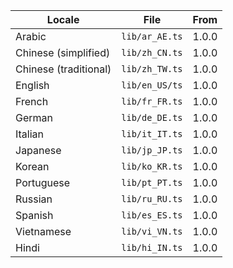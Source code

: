 | Locale                | File           | From  |
| --------------------- | -------------- | ----- |
| Arabic                | `lib/ar_AE.ts` | 1.0.0 |
| Chinese (simplified)  | `lib/zh_CN.ts` | 1.0.0 |
| Chinese (traditional) | `lib/zh_TW.ts` | 1.0.0 |
| English               | `lib/en_US/ts` | 1.0.0 |
| French                | `lib/fr_FR.ts` | 1.0.0 |
| German                | `lib/de_DE.ts` | 1.0.0 |
| Italian               | `lib/it_IT.ts` | 1.0.0 |
| Japanese              | `lib/jp_JP.ts` | 1.0.0 |
| Korean                | `lib/ko_KR.ts` | 1.0.0 |
| Portuguese            | `lib/pt_PT.ts` | 1.0.0 |
| Russian               | `lib/ru_RU.ts` | 1.0.0 |
| Spanish               | `lib/es_ES.ts` | 1.0.0 |
| Vietnamese            | `lib/vi_VN.ts` | 1.0.0 |
| Hindi                 | `lib/hi_IN.ts` | 1.0.0 |
